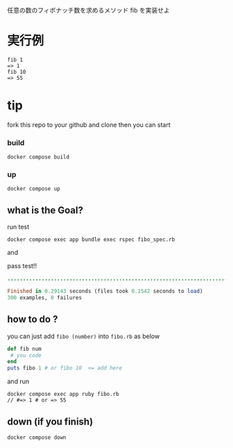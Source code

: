 
任意の数のフィボナッチ数を求めるメソッド fib を実装せよ

# 実行例
```
fib 1
=> 1
fib 10
=> 55
```

# tip

fork this repo to your github and clone then you can start

### build
```
docker compose build
```
### up
```
docker compose up
```


##  what is the Goal?

run test
```
docker compose exec app bundle exec rspec fibo_spec.rb
```
and

pass test!!
```ruby
............................................................................................................................................................................................................................................................................................................

Finished in 0.29143 seconds (files took 0.1542 seconds to load)
300 examples, 0 failures
```


## how to do ?
you can just add `fibo (number)` into `fibo.rb` as below
```ruby
def fib num
 # you code
end
puts fibo 1 # or fibo 10  <= add here
```
and run
```
docker compose exec app ruby fibo.rb
// #=> 1 # or => 55
```



## down (if you finish)
```
docker compose down
```

